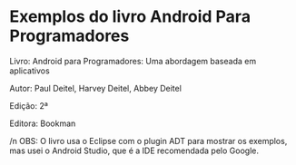# Exemplos do livro Android Para Programadores
Livro: Android para Programadores: Uma abordagem baseada em aplicativos

Autor: Paul Deitel, Harvey Deitel, Abbey Deitel

Edição: 2ª

Editora: Bookman



/n
OBS: O livro usa o Eclipse com o plugin ADT para mostrar os exemplos, mas usei o Android Studio, que é a IDE recomendada pelo Google.
